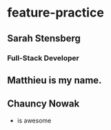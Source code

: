 # feature-practice

## Sarah Stensberg
### Full-Stack Developer

## Matthieu is my name.

## Chauncy Nowak
 * is awesome